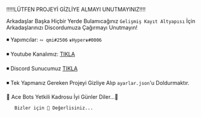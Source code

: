  !!!!!LÜTFEN PROJEYİ GİZLİYE ALMAYI UNUTMAYINIZ!!!!
  
Arkadaşlar Başka Hiçbir Yerde Bulamıcağınız `Gelişmiş Kayıt Altyapısı` İçin Arkadaşlarınızı Discordumuza Çağırmayı Unutmayın!

:black_medium_small_square: Yapımcılar: `∾ qmi#2506` `♛Hyper♛#0006`

:black_medium_small_square:  Youtube Kanalımız: [TIKLA](https://www.youtube.com/channel/UCE3lbQitBJQDbIlSzwtmL8g)

:black_medium_small_square:  Discord Sunucumuz [TIKLA](https://discord.gg/TGDNRDW)

:black_medium_small_square: Tek Yapmanız Gereken Projeyi Gizliye Alıp `ayarlar.json`'u Doldurmaktır.


  💖 Ace Bots Yetkili Kadrosu İyi Günler Diler...💚    
      
       Bizler için 💎 Değerlisiniz...
       
       